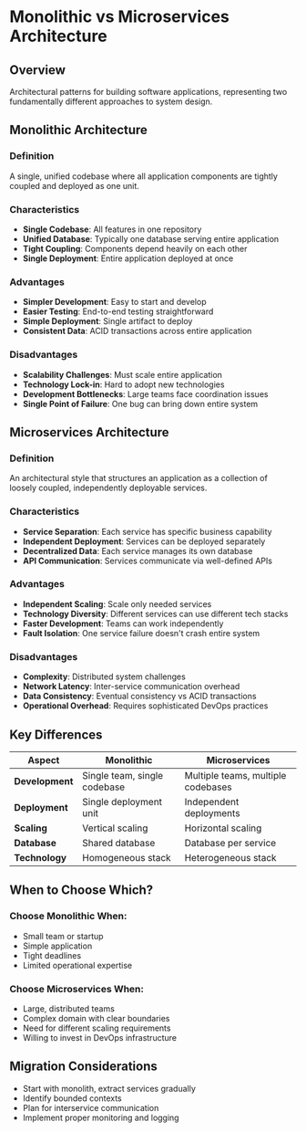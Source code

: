 # Monolithic vs Microservices Architecture

## Overview
Architectural patterns for building software applications, representing two fundamentally different approaches to system design.

## Monolithic Architecture

### Definition
A single, unified codebase where all application components are tightly coupled and deployed as one unit.

### Characteristics
- **Single Codebase**: All features in one repository
- **Unified Database**: Typically one database serving entire application
- **Tight Coupling**: Components depend heavily on each other
- **Single Deployment**: Entire application deployed at once

### Advantages
- **Simpler Development**: Easy to start and develop
- **Easier Testing**: End-to-end testing straightforward
- **Simple Deployment**: Single artifact to deploy
- **Consistent Data**: ACID transactions across entire application

### Disadvantages
- **Scalability Challenges**: Must scale entire application
- **Technology Lock-in**: Hard to adopt new technologies
- **Development Bottlenecks**: Large teams face coordination issues
- **Single Point of Failure**: One bug can bring down entire system

## Microservices Architecture

### Definition
An architectural style that structures an application as a collection of loosely coupled, independently deployable services.

### Characteristics
- **Service Separation**: Each service has specific business capability
- **Independent Deployment**: Services can be deployed separately
- **Decentralized Data**: Each service manages its own database
- **API Communication**: Services communicate via well-defined APIs

### Advantages
- **Independent Scaling**: Scale only needed services
- **Technology Diversity**: Different services can use different tech stacks
- **Faster Development**: Teams can work independently
- **Fault Isolation**: One service failure doesn't crash entire system

### Disadvantages
- **Complexity**: Distributed system challenges
- **Network Latency**: Inter-service communication overhead
- **Data Consistency**: Eventual consistency vs ACID transactions
- **Operational Overhead**: Requires sophisticated DevOps practices

## Key Differences

| Aspect | Monolithic | Microservices |
|--------|------------|---------------|
| **Development** | Single team, single codebase | Multiple teams, multiple codebases |
| **Deployment** | Single deployment unit | Independent deployments |
| **Scaling** | Vertical scaling | Horizontal scaling |
| **Database** | Shared database | Database per service |
| **Technology** | Homogeneous stack | Heterogeneous stack |

## When to Choose Which?

### Choose Monolithic When:
- Small team or startup
- Simple application
- Tight deadlines
- Limited operational expertise

### Choose Microservices When:
- Large, distributed teams
- Complex domain with clear boundaries
- Need for different scaling requirements
- Willing to invest in DevOps infrastructure

## Migration Considerations
- Start with monolith, extract services gradually
- Identify bounded contexts
- Plan for interservice communication
- Implement proper monitoring and logging